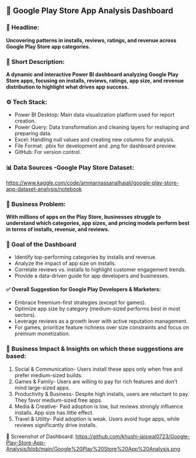 ## 📱 Google Play Store App Analysis Dashboard

### 📰 Headline:
**Uncovering patterns in installs, reviews, ratings, and revenue across Google Play Store app categories.**

### 📌 Short Description:
**A dynamic and interactive Power BI dashboard analyzing Google Play Store apps, focusing on installs, reviews, ratings, app size, and revenue distribution to highlight what drives app success.**

### ⚙️ Tech Stack:
* Power BI Desktop: Main data visualization platform used for report creation.
* Power Query: Data transformation and cleaning layers for reshaping and preparing data.
* Excel: Handling null values and creating new columns for analysis.
* File Format: .pbix for development and .png for dashboard preview.
* GitHub: For version control.

### 📊 Data Sources -Google Play Store Dataset: 
https://www.kaggle.com/code/ammarnassanalhajali/google-play-store-app-dataset-analysis/notebook

### 🔹 Business Problem:
**With millions of apps on the Play Store, businesses struggle to understand which categories, app sizes, and pricing models perform best in terms of installs, revenue, and reviews.**

### 🔹 Goal of the Dashboard
- Identify top-performing categories by installs and revenue.
- Analyze the impact of app size on installs.
- Correlate reviews vs. installs to highlight customer engagement trends.
- Provide a data-driven guide for app developers and businesses.

#### ✅ Overall Suggestion for Google Play Developers & Marketers:
- Embrace freemium-first strategies (except for games).
- Optimize app size by category (medium-sized performs best in most sectors).
- Leverage reviews as a growth lever with active reputation management.
- For games, prioritize feature richness over size constraints and focus on premium monetization.

### 🔹 Business Impact & Insights on which these suggestions are based:
1. Social & Communication- Users install these apps only when free and prefer medium-sized builds.
2. Games & Family- Users are willing to pay for rich features and don’t mind large-sized apps.
3. Productivity & Business- Despite high installs, users are reluctant to pay. They favor medium-sized free apps.
4. Media & Creative- Paid adoption is low, but reviews strongly influence installs. App size has little effect.
5. Travel & Utility- Paid adoption is weak. Users avoid huge apps, while reviews significantly drive installs.

📸 Screenshot of Dashboard: https://github.com/khushi-jaiswal0723/Google-Play-Store-App-Analysis/blob/main/Google%20Play%20Store%20App%20Analysis.png
